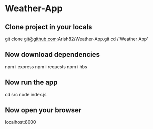 # Weather-App
## Clone project in your locals
  git clone git@github.com:Arish82/Weather-App.git
  cd /'Weather App'

## Now download dependencies
  npm i express
  npm i requests
  npm i hbs
  
## Now run the app
  cd src
  node index.js
  
## Now open your browser
  localhost:8000
